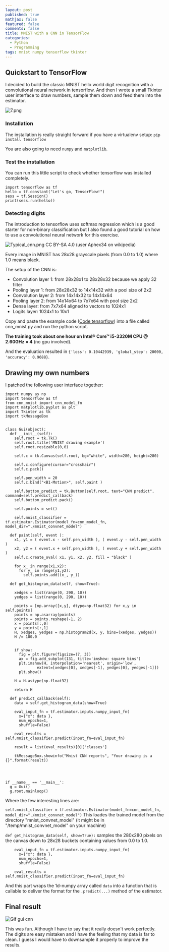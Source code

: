 ```yaml
---
layout: post
published: true
mathjax: false
featured: false
comments: false
title: MNIST with a CNN in TensorFlow
categories:
  - Python
  - Programming
tags: mnist numpy tensorflow tkinter
---
```

## Quickstart to TensorFlow

I decided to build the classic MNIST hello world digit recognition with a convolutional neural network in tensorflow. And then I wrote a small Tkinter user interface to draw numbers, sample them down and feed them into the estimator.

![7.png]({{site.baseurl}}/images/7.png)


### Installation

The installation is really straight forward if you have a virtualenv setup:
`pip install tensorflow`

You are also going to need `numpy` and `matplotlib`.

### Test the installation

You can run this little script to check whether tensorflow was installed completely.

```
import tensorflow as tf
hello = tf.constant("Let's go, TensorFlow!")
sess = tf.Session()
print(sess.run(hello))
```

### Detecting digits

The introduction to tensorflow uses softmax regression which is a good starter for non-binary classification but I also found a good tutorial on how to use a convolutional neural network for this exercise.

![Typical_cnn.png]({{site.baseurl}}/images/Typical_cnn.png)
CC BY-SA 4.0 (user Aphex34 on wikipedia)

Every image in MNIST has 28x28 grayscale pixels (from 0.0 to 1.0) where 1.0 means black.

The setup of the CNN is:
- Convolution layer 1: from 28x28x1 to 28x28x32 because we apply 32 filter
- Pooling layer 1: from 28x28x32 to 14x14x32 with a pool size of 2x2
- Convolution layer 2: from 14x14x32 to 14x14x64
- Pooling layer 2: from 14x14x64 to 7x7x64 with pool size 2x2
- Dense layer: from 7x7x64 aligned to vectors to 1024x1
- Logits layer: 1024x1 to 10x1

Copy and paste the example code ([Code tensorflow](https://github.com/tensorflow/tensorflow/blob/r1.6/tensorflow/examples/tutorials/layers/cnn_mnist.py "Code tensorflow")) into a file called cnn_mnist.py and run the python script.

**The training took about one hour on Intel® Core™ i5-3320M CPU @ 2.60GHz × 4** (no gpu involved).

And the evaluation resulted in `{'loss': 0.10442939, 'global_step': 20000, 'accuracy': 0.9688}`.

## Drawing my own numbers

I patched the following user interface together:

```
import numpy as np
import tensorflow as tf
from cnn_mnist import cnn_model_fn
import matplotlib.pyplot as plt
import Tkinter as tk
import tkMessageBox


class Gui(object):
  def __init__(self):
    self.root = tk.Tk()
    self.root.title('MNIST drawing example')
    self.root.resizable(0,0)

    self.c = tk.Canvas(self.root, bg="white", width=280, height=280)

    self.c.configure(cursor="crosshair")
    self.c.pack()

    self.pen_width = 20
    self.c.bind("<B1-Motion>", self.paint )

    self.button_predict = tk.Button(self.root, text="CNN predict", command=self.predict_callback)
    self.button_predict.pack()

    self.points = set()

    self.mnist_classifier = tf.estimator.Estimator(model_fn=cnn_model_fn, model_dir="./mnist_convnet_model")

  def paint(self, event ):
    x1, y1 = ( event.x - self.pen_width ), ( event.y - self.pen_width )
    x2, y2 = ( event.x + self.pen_width ), ( event.y + self.pen_width )
    self.c.create_oval( x1, y1, x2, y2, fill = "black" )

    for x_ in range(x1,x2):
      for y_ in range(y1,y2):
        self.points.add((x_, y_))

  def get_histogram_data(self, show=True):
    
    xedges = list(range(0, 290, 10))
    yedges = list(range(0, 290, 10))
    
    points = [np.array([x,y], dtype=np.float32) for x,y in self.points]
    points = np.asarray(points)
    points = points.reshape(-1, 2)
    x = points[:,0]
    y = points[:,1]
    H, xedges, yedges = np.histogram2d(x, y, bins=(xedges, yedges))
    H /= 100.0
    

    if show:
      fig = plt.figure(figsize=(7, 3))
      ax = fig.add_subplot(131, title='imshow: square bins')
      plt.imshow(H, interpolation='nearest', origin='low',
              extent=[xedges[0], xedges[-1], yedges[0], yedges[-1]])
      plt.show()

    H = H.astype(np.float32)

    return H

  def predict_callback(self):
    data = self.get_histogram_data(show=True)

    eval_input_fn = tf.estimator.inputs.numpy_input_fn(
      x={"x": data },
      num_epochs=1,
      shuffle=False)

    eval_results = self.mnist_classifier.predict(input_fn=eval_input_fn)
  
    result = list(eval_results)[0]['classes']

    tkMessageBox.showinfo("Mnist CNN reports", "Your drawing is a {}".format(result))




if __name__ == '__main__':
  g = Gui()
  g.root.mainloop()
```

Where the few interesting lines are:

`self.mnist_classifier = tf.estimator.Estimator(model_fn=cnn_model_fn, model_dir="./mnist_convnet_model")`
This loades the trained model from the directory "mnist_convnet_model" (it might be in "/temp/mnist_convnet_model" on your machine)

`def get_histogram_data(self, show=True):` samples the 280x280 pixels on the canvas down to 28x28 buckets containing values from 0.0 to 1.0.

```
    eval_input_fn = tf.estimator.inputs.numpy_input_fn(
      x={"x": data },
      num_epochs=1,
      shuffle=False)

    eval_results = self.mnist_classifier.predict(input_fn=eval_input_fn)
```
And this part wraps the 1d-numpy array called `data` into a function that is callable to deliver the format for the `.predict(...)` method of the estimator.

## Final result

![Gif gui cnn]({{site.baseurl}}/images/output_V1ZbXf.gif)

This was fun. Although I have to say that it really doesn't work perfectly. The digits are easy mistaken and I have the feeling that my data is far to clean. I guess I would have to downsample it properly to improve the results.











